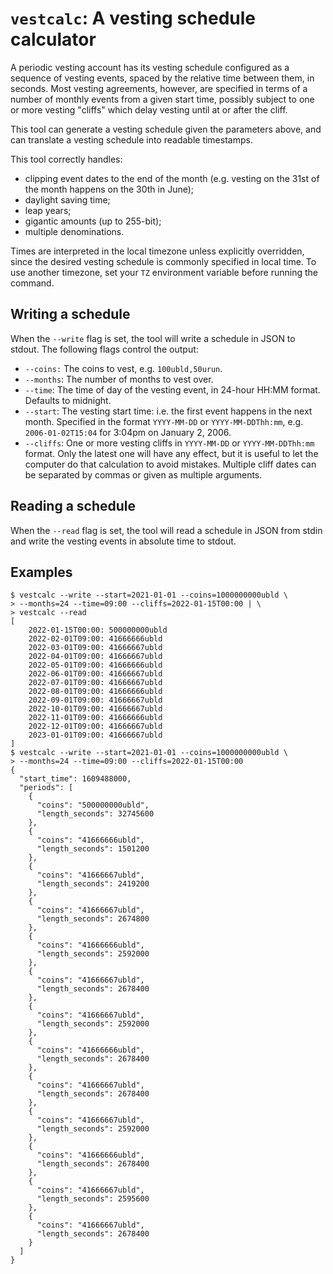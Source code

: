 # `vestcalc`: A vesting schedule calculator

A periodic vesting account has its vesting schedule configured as a sequence
of vesting events, spaced by the relative time between them, in seconds.
Most vesting agreements, however, are specified in terms of a number of
monthly events from a given start time, possibly subject to one or more
vesting "cliffs" which delay vesting until at or after the cliff.

This tool can generate a vesting schedule given the parameters above,
and can translate a vesting schedule into readable timestamps.

This tool correctly handles:

- clipping event dates to the end of the month (e.g. vesting on the 31st of
  the month happens on the 30th in June);
- daylight saving time;
- leap years;
- gigantic amounts (up to 255-bit);
- multiple denominations.

Times are interpreted in the local timezone unless explicitly overridden,
since the desired vesting schedule is commonly specified in local time.
To use another timezone, set your `TZ` environment variable before
running the command.

## Writing a schedule

When the `--write` flag is set, the tool will write a schedule in JSON to
stdout. The following flags control the output:

- `--coins:` The coins to vest, e.g. `100ubld,50urun`.
- `--months`: The number of months to vest over.
- `--time`: The time of day of the vesting event, in 24-hour HH:MM format.
  Defaults to midnight.
- `--start`: The vesting start time: i.e. the first event happens in the
  next month. Specified in the format `YYYY-MM-DD` or `YYYY-MM-DDThh:mm`,
  e.g. `2006-01-02T15:04` for 3:04pm on January 2, 2006.
- `--cliffs`: One or more vesting cliffs in `YYYY-MM-DD` or `YYYY-MM-DDThh:mm`
  format. Only the latest one will have any effect, but it is useful to let
  the computer do that calculation to avoid mistakes. Multiple cliff dates
  can be separated by commas or given as multiple arguments.

## Reading a schedule

When the `--read` flag is set, the tool will read a schedule in JSON from
stdin and write the vesting events in absolute time to stdout.

## Examples

```
$ vestcalc --write --start=2021-01-01 --coins=1000000000ubld \
> --months=24 --time=09:00 --cliffs=2022-01-15T00:00 | \
> vestcalc --read
[
    2022-01-15T00:00: 500000000ubld
    2022-02-01T09:00: 41666666ubld
    2022-03-01T09:00: 41666667ubld
    2022-04-01T09:00: 41666667ubld
    2022-05-01T09:00: 41666666ubld
    2022-06-01T09:00: 41666667ubld
    2022-07-01T09:00: 41666667ubld
    2022-08-01T09:00: 41666666ubld
    2022-09-01T09:00: 41666667ubld
    2022-10-01T09:00: 41666667ubld
    2022-11-01T09:00: 41666666ubld
    2022-12-01T09:00: 41666667ubld
    2023-01-01T09:00: 41666667ubld
]
$ vestcalc --write --start=2021-01-01 --coins=1000000000ubld \
> --months=24 --time=09:00 --cliffs=2022-01-15T00:00
{
  "start_time": 1609488000,
  "periods": [
    {
      "coins": "500000000ubld",
      "length_seconds": 32745600
    },
    {
      "coins": "41666666ubld",
      "length_seconds": 1501200
    },
    {
      "coins": "41666667ubld",
      "length_seconds": 2419200
    },
    {
      "coins": "41666667ubld",
      "length_seconds": 2674800
    },
    {
      "coins": "41666666ubld",
      "length_seconds": 2592000
    },
    {
      "coins": "41666667ubld",
      "length_seconds": 2678400
    },
    {
      "coins": "41666667ubld",
      "length_seconds": 2592000
    },
    {
      "coins": "41666666ubld",
      "length_seconds": 2678400
    },
    {
      "coins": "41666667ubld",
      "length_seconds": 2678400
    },
    {
      "coins": "41666667ubld",
      "length_seconds": 2592000
    },
    {
      "coins": "41666666ubld",
      "length_seconds": 2678400
    },
    {
      "coins": "41666667ubld",
      "length_seconds": 2595600
    },
    {
      "coins": "41666667ubld",
      "length_seconds": 2678400
    }
  ]
}
```
